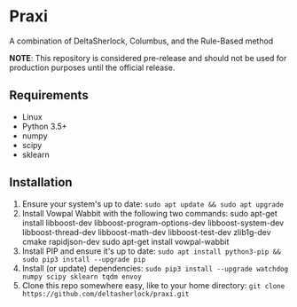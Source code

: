 # Praxi
A combination of DeltaSherlock, Columbus, and the Rule-Based method

**NOTE**: This repository is considered pre-release and should not be used for production purposes until the official release.

## Requirements
* Linux
* Python 3.5+
* numpy
* scipy
* sklearn

## Installation

1. Ensure your system's up to date: `sudo apt update && sudo apt upgrade`
2. Install Vowpal Wabbit with the following two commands:
     sudo apt-get install libboost-dev libboost-program-options-dev libboost-system-dev libboost-thread-dev libboost-math-dev libboost-test-dev zlib1g-dev cmake rapidjson-dev
     sudo apt-get install vowpal-wabbit
2. Install PIP and ensure it's up to date: `sudo apt install python3-pip && sudo pip3 install --upgrade pip`
3. Install (or update) dependencies: `sudo pip3 install --upgrade watchdog numpy scipy sklearn tqdm envoy`
4. Clone this repo somewhere easy, like to your home directory: `git clone https://github.com/deltasherlock/praxi.git`


